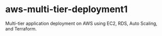 # aws-multi-tier-deployment1
Multi-tier application deployment on AWS using EC2, RDS, Auto Scaling, and Terraform.
